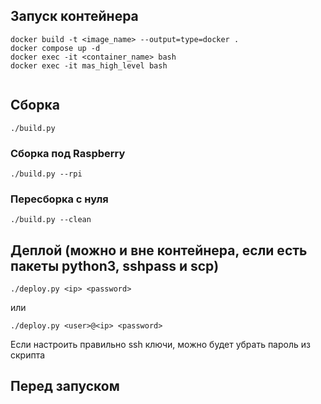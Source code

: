 ## Запуск контейнера

```console
docker build -t <image_name> --output=type=docker .
docker compose up -d
docker exec -it <container_name> bash
docker exec -it mas_high_level bash


```

## Сборка

```console
./build.py
```

### Сборка под Raspberry

```console
./build.py --rpi
```

### Пересборка с нуля

```console
./build.py --clean
```

## Деплой (можно и вне контейнера, если есть пакеты python3, sshpass и scp)

```console !!!!!!!!!!!!!!!!!НЕ РАБОТАЕТ!!!!!!!!!!!!!!!
./deploy.py <ip> <password>
```
или
```console
./deploy.py <user>@<ip> <password>
```
Если настроить правильно ssh ключи, можно будет убрать пароль из скрипта

## Перед запуском
